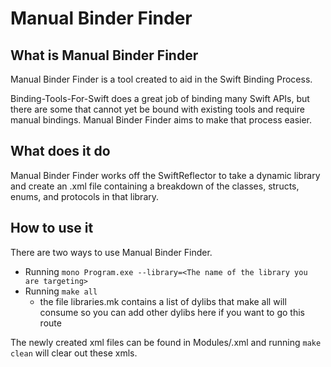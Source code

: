 # Manual Binder Finder

## What is Manual Binder Finder

Manual Binder Finder is a tool created to aid in the Swift Binding Process.

Binding-Tools-For-Swift does a great job of binding many Swift APIs, but
there are some that cannot yet be bound with existing tools and require
manual bindings. Manual Binder Finder aims to make that process easier.

## What does it do

Manual Binder Finder works off the SwiftReflector to take a dynamic library
and create an .xml file containing a breakdown of the classes, structs,
enums, and protocols in that library.

## How to use it

There are two ways to use Manual Binder Finder.
- Running `mono Program.exe --library=<The name of the library you are targeting>`
- Running `make all`
    - the file libraries.mk contains a list of dylibs that make all will consume so you can add other dylibs here if you want to go this route

The newly created xml files can be found in Modules/<dylib name>.xml
and running `make clean` will clear out these xmls.
